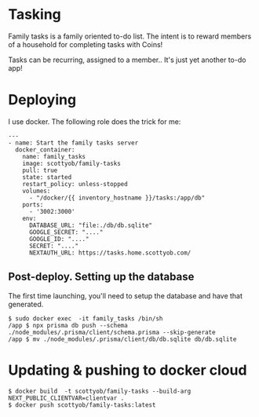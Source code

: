 # Tasking

Family tasks is a family oriented to-do list.  The intent is to reward members of a household for completing tasks with Coins!

Tasks can be recurring, assigned to a member.. It's just yet another to-do app!

# Deploying
I use docker.  The following role does the trick for me:

```
---
- name: Start the family tasks server
  docker_container:
    name: family_tasks
    image: scottyob/family-tasks
    pull: true
    state: started
    restart_policy: unless-stopped
    volumes:
      - "/docker/{{ inventory_hostname }}/tasks:/app/db"
    ports:
      - '3002:3000'
    env:
      DATABASE_URL: "file:./db/db.sqlite"
      GOOGLE_SECRET: "...."
      GOOGLE_ID: "...."
      SECRET: "...."
      NEXTAUTH_URL: https://tasks.home.scottyob.com/
```


## Post-deploy.  Setting up the database

The first time launching, you'll need to setup the database and have that generated.
```
$ sudo docker exec  -it family_tasks /bin/sh
/app $ npx prisma db push --schema ./node_modules/.prisma/client/schema.prisma --skip-generate
/app $ mv ./node_modules/.prisma/client/db/db.sqlite db/db.sqlite 
```


# Updating & pushing to docker cloud
```
$ docker build  -t scottyob/family-tasks --build-arg NEXT_PUBLIC_CLIENTVAR=clientvar .
$ docker push scottyob/family-tasks:latest
```